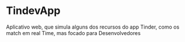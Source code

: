 # TindevApp
Aplicativo web, que simula alguns dos recursos do app Tinder, como os match em real Time, mas focado  para Desenvolvedores 
